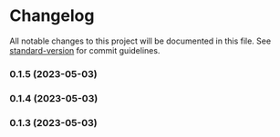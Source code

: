# Changelog

All notable changes to this project will be documented in this file. See [standard-version](https://github.com/conventional-changelog/standard-version) for commit guidelines.

### 0.1.5 (2023-05-03)

### 0.1.4 (2023-05-03)

### 0.1.3 (2023-05-03)

